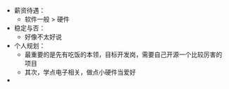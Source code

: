 - 薪资待遇：
	- 软件一般 > 硬件
- 稳定与否：
	- 好像不太好说
- 个人规划：
	- 最重要的是先有吃饭的本领，目标开发岗，需要自己开源一个比较厉害的项目
	- 其次，学点电子相关，做点小硬件当爱好
-